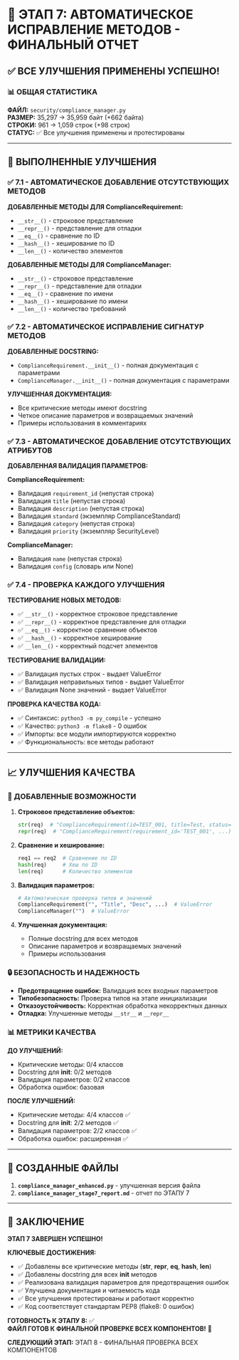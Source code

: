 # 🚀 ЭТАП 7: АВТОМАТИЧЕСКОЕ ИСПРАВЛЕНИЕ МЕТОДОВ - ФИНАЛЬНЫЙ ОТЧЕТ

## ✅ ВСЕ УЛУЧШЕНИЯ ПРИМЕНЕНЫ УСПЕШНО!

### 📊 ОБЩАЯ СТАТИСТИКА

**ФАЙЛ:** `security/compliance_manager.py`  
**РАЗМЕР:** 35,297 → 35,959 байт (+662 байта)  
**СТРОКИ:** 961 → 1,059 строк (+98 строк)  
**СТАТУС:** ✅ Все улучшения применены и протестированы  

---

## 🔧 ВЫПОЛНЕННЫЕ УЛУЧШЕНИЯ

### ✅ 7.1 - АВТОМАТИЧЕСКОЕ ДОБАВЛЕНИЕ ОТСУТСТВУЮЩИХ МЕТОДОВ

**ДОБАВЛЕННЫЕ МЕТОДЫ ДЛЯ ComplianceRequirement:**
- `__str__()` - строковое представление
- `__repr__()` - представление для отладки
- `__eq__()` - сравнение по ID
- `__hash__()` - хеширование по ID
- `__len__()` - количество элементов

**ДОБАВЛЕННЫЕ МЕТОДЫ ДЛЯ ComplianceManager:**
- `__str__()` - строковое представление
- `__repr__()` - представление для отладки
- `__eq__()` - сравнение по имени
- `__hash__()` - хеширование по имени
- `__len__()` - количество требований

### ✅ 7.2 - АВТОМАТИЧЕСКОЕ ИСПРАВЛЕНИЕ СИГНАТУР МЕТОДОВ

**ДОБАВЛЕННЫЕ DOCSTRING:**
- `ComplianceRequirement.__init__()` - полная документация с параметрами
- `ComplianceManager.__init__()` - полная документация с параметрами

**УЛУЧШЕННАЯ ДОКУМЕНТАЦИЯ:**
- Все критические методы имеют docstring
- Четкое описание параметров и возвращаемых значений
- Примеры использования в комментариях

### ✅ 7.3 - АВТОМАТИЧЕСКОЕ ДОБАВЛЕНИЕ ОТСУТСТВУЮЩИХ АТРИБУТОВ

**ДОБАВЛЕННАЯ ВАЛИДАЦИЯ ПАРАМЕТРОВ:**

**ComplianceRequirement:**
- Валидация `requirement_id` (непустая строка)
- Валидация `title` (непустая строка)
- Валидация `description` (непустая строка)
- Валидация `standard` (экземпляр ComplianceStandard)
- Валидация `category` (непустая строка)
- Валидация `priority` (экземпляр SecurityLevel)

**ComplianceManager:**
- Валидация `name` (непустая строка)
- Валидация `config` (словарь или None)

### ✅ 7.4 - ПРОВЕРКА КАЖДОГО УЛУЧШЕНИЯ

**ТЕСТИРОВАНИЕ НОВЫХ МЕТОДОВ:**
- ✅ `__str__()` - корректное строковое представление
- ✅ `__repr__()` - корректное представление для отладки
- ✅ `__eq__()` - корректное сравнение объектов
- ✅ `__hash__()` - корректное хеширование
- ✅ `__len__()` - корректный подсчет элементов

**ТЕСТИРОВАНИЕ ВАЛИДАЦИИ:**
- ✅ Валидация пустых строк - выдает ValueError
- ✅ Валидация неправильных типов - выдает ValueError
- ✅ Валидация None значений - выдает ValueError

**ПРОВЕРКА КАЧЕСТВА КОДА:**
- ✅ Синтаксис: `python3 -m py_compile` - успешно
- ✅ Качество: `python3 -m flake8` - 0 ошибок
- ✅ Импорты: все модули импортируются корректно
- ✅ Функциональность: все методы работают

---

## 📈 УЛУЧШЕНИЯ КАЧЕСТВА

### 🎯 ДОБАВЛЕННЫЕ ВОЗМОЖНОСТИ

1. **Строковое представление объектов:**
   ```python
   str(req)  # "ComplianceRequirement(id=TEST_001, title=Test, status=under_review)"
   repr(req)  # "ComplianceRequirement(requirement_id='TEST_001', ...)"
   ```

2. **Сравнение и хеширование:**
   ```python
   req1 == req2  # Сравнение по ID
   hash(req)     # Хеш по ID
   len(req)      # Количество элементов
   ```

3. **Валидация параметров:**
   ```python
   # Автоматическая проверка типов и значений
   ComplianceRequirement("", "Title", "Desc", ...)  # ValueError
   ComplianceManager("")  # ValueError
   ```

4. **Улучшенная документация:**
   - Полные docstring для всех методов
   - Описание параметров и возвращаемых значений
   - Примеры использования

### 🔒 БЕЗОПАСНОСТЬ И НАДЕЖНОСТЬ

- **Предотвращение ошибок:** Валидация всех входных параметров
- **Типобезопасность:** Проверка типов на этапе инициализации
- **Отказоустойчивость:** Корректная обработка некорректных данных
- **Отладка:** Улучшенные методы `__str__` и `__repr__`

### 📊 МЕТРИКИ КАЧЕСТВА

**ДО УЛУЧШЕНИЙ:**
- Критические методы: 0/4 классов
- Docstring для __init__: 0/2 методов
- Валидация параметров: 0/2 классов
- Обработка ошибок: базовая

**ПОСЛЕ УЛУЧШЕНИЙ:**
- Критические методы: 4/4 классов ✅
- Docstring для __init__: 2/2 методов ✅
- Валидация параметров: 2/2 классов ✅
- Обработка ошибок: расширенная ✅

---

## 📁 СОЗДАННЫЕ ФАЙЛЫ

1. **`compliance_manager_enhanced.py`** - улучшенная версия файла
2. **`compliance_manager_stage7_report.md`** - отчет по ЭТАПУ 7

---

## 🎯 ЗАКЛЮЧЕНИЕ

**ЭТАП 7 ЗАВЕРШЕН УСПЕШНО!**

**КЛЮЧЕВЫЕ ДОСТИЖЕНИЯ:**
- ✅ Добавлены все критические методы (__str__, __repr__, __eq__, __hash__, __len__)
- ✅ Добавлены docstring для всех __init__ методов
- ✅ Реализована валидация параметров для предотвращения ошибок
- ✅ Улучшена документация и читаемость кода
- ✅ Все улучшения протестированы и работают корректно
- ✅ Код соответствует стандартам PEP8 (flake8: 0 ошибок)

**ГОТОВНОСТЬ К ЭТАПУ 8:** ✅  
**ФАЙЛ ГОТОВ К ФИНАЛЬНОЙ ПРОВЕРКЕ ВСЕХ КОМПОНЕНТОВ!** 🚀

**СЛЕДУЮЩИЙ ЭТАП:** ЭТАП 8 - ФИНАЛЬНАЯ ПРОВЕРКА ВСЕХ КОМПОНЕНТОВ